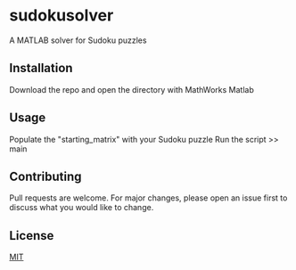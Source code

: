 # sudokusolver

A MATLAB solver for Sudoku puzzles

## Installation

Download the repo and open the directory with MathWorks Matlab

## Usage

Populate the "starting_matrix" with your Sudoku puzzle
Run the script
\>\> main

## Contributing
Pull requests are welcome. For major changes, please open an issue first to discuss what you would like to change.

## License
[MIT](https://choosealicense.com/licenses/mit/)
